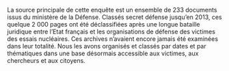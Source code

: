 La source principale de cette enquête est un ensemble de 233 documents issus du ministère de la Défense. Classés secret défense jusqu’en 2013, ces quelque 2 000 pages ont été déclassifiées après une longue bataille juridique entre l’Etat français et les organisations de défense des victimes des essais nucléaires. Ces archives n’avaient encore jamais été examinées dans leur totalité. Nous les avons organisés et classés par dates et par thématiques dans une base désormais accessible aux victimes, aux chercheurs et aux citoyens.
